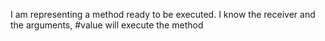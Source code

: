 I am representing a method ready to be executed. I know the receiver and the arguments, #value will execute the method